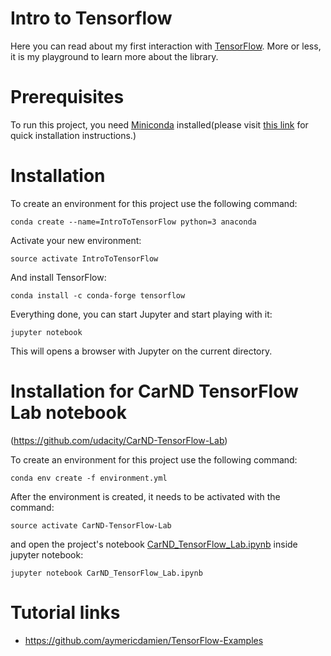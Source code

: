 # Intro to Tensorflow
Here you can read about my first interaction with [TensorFlow](https://www.tensorflow.org/). More or less, it is my playground to learn more about the library.

# Prerequisites

To run this project, you need [Miniconda](https://conda.io/miniconda.html) installed(please visit [this link](https://conda.io/docs/install/quick.html) for quick installation instructions.)

# Installation
To create an environment for this project use the following command:

```
conda create --name=IntroToTensorFlow python=3 anaconda
```

Activate your new environment:

```
source activate IntroToTensorFlow
```

And install TensorFlow:

```
conda install -c conda-forge tensorflow
```

Everything done, you can start Jupyter and start playing with it:

```
jupyter notebook
```

This will opens a browser with Jupyter on the current directory.

# Installation for CarND TensorFlow Lab notebook
(https://github.com/udacity/CarND-TensorFlow-Lab)

To create an environment for this project use the following command:

```
conda env create -f environment.yml
```

After the environment is created, it needs to be activated with the command:

```
source activate CarND-TensorFlow-Lab
```
and open the project's notebook [CarND_TensorFlow_Lab.ipynb](CarND_TensorFlow_Lab.ipynb) inside jupyter notebook:

```
jupyter notebook CarND_TensorFlow_Lab.ipynb
```

# Tutorial links

- https://github.com/aymericdamien/TensorFlow-Examples
